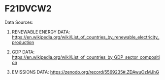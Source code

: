 # F21DVCW2
Data Sources: 

1. RENEWABLE ENERGY DATA: https://en.wikipedia.org/wiki/List_of_countries_by_renewable_electricity_production

2. GDP DATA: https://en.wikipedia.org/wiki/List_of_countries_by_GDP_sector_composition

3. EMISSIONS DATA: https://zenodo.org/record/5569235#.ZDAwuOzMJhG

